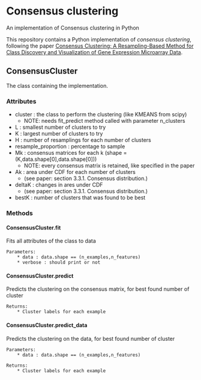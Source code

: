 # Consensus clustering
An implementation of Consensus clustering in Python

This repository contains a Python implementation of *consensus clustering*, following the paper [Consensus Clustering: A Resampling-Based Method for Class Discovery and Visualization of Gene Expression Microarray Data](https://link.springer.com/article/10.1023%2FA%3A1023949509487).

## ConsensusCluster

The class containing the implementation.

### Attributes

  * cluster : the class to perform the clustering (like KMEANS from scipy)
      * NOTE: needs fit\_predict method called with parameter n\_clusters
  * L : smallest number of clusters to try
  * K : largest number of clusters to try
  * H : number of resamplings for each number of clusters
  * resample_proportion : percentage to sample
  * Mk : consensus matrices for each k (shape =(K,data.shape[0],data.shape[0]))
      * NOTE: every consensus matrix is retained, like specified in the paper
  * Ak : area under CDF for each number of clusters
      * (see paper: section 3.3.1. Consensus distribution.)
  * deltaK : changes in ares under CDF
      * (see paper: section 3.3.1. Consensus distribution.)
  * bestK : number of clusters that was found to be best

### Methods

  #### ConsensusCluster.fit

  Fits all attributes of the class to data

    Parameters:
        * data : data.shape == (n_examples,n_features) 
        * verbose : should print or not

  #### ConsensusCluster.predict

  Predicts the clustering on the consensus matrix, for best found number of cluster

    Returns:
        * Cluster labels for each example

  #### ConsensusCluster.predict_data

  Predicts the clustering on the data, for best found number of cluster

    Parameters:
        * data : data.shape == (n_examples,n_features)

    Returns:
        * Cluster labels for each example 
